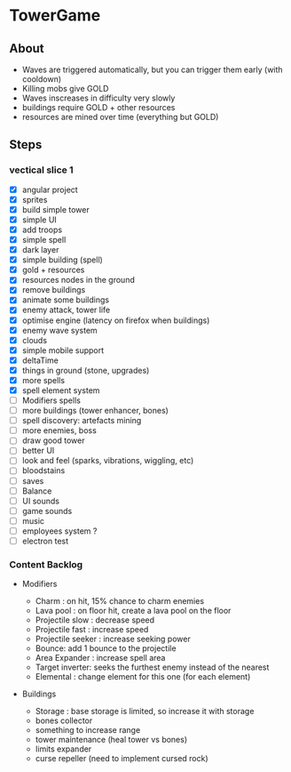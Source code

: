 # TowerGame
## About

- Waves are triggered automatically, but you can trigger them early (with cooldown)
- Killing mobs give GOLD
- Waves inscreases in difficulty very slowly
- buildings require GOLD + other resources
- resources are mined over time (everything but GOLD)


## Steps

### vectical slice 1

- [x] angular project
- [x] sprites
- [x] build simple tower
- [x] simple UI
- [x] add troops
- [x] simple spell
- [x] dark layer
- [x] simple building (spell)
- [x] gold + resources
- [x] resources nodes in the ground
- [x] remove buildings
- [x] animate some buildings
- [x] enemy attack, tower life
- [x] optimise engine (latency on firefox when buildings)
- [x] enemy wave system
- [x] clouds
- [x] simple mobile support
- [x] deltaTime
- [x] things in ground (stone, upgrades)
- [x] more spells
- [x] spell element system
- [ ] Modifiers spells
- [ ] more buildings (tower enhancer, bones)
- [ ] spell discovery: artefacts mining
- [ ] more enemies, boss
- [ ] draw good tower
- [ ] better UI
- [ ] look and feel (sparks, vibrations, wiggling, etc)
- [ ] bloodstains
- [ ] saves
- [ ] Balance
- [ ] UI sounds
- [ ] game sounds
- [ ] music
- [ ] employees system ?
- [ ] electron test

### Content Backlog


- Modifiers
    - Charm : on hit, 15% chance to charm enemies
    - Lava pool : on floor hit, create a lava pool on the floor
    - Projectile slow : decrease speed
    - Projectile fast : increase speed
    - Projectile seeker : increase seeking power
    - Bounce: add 1 bounce to the projectile
    - Area Expander : increase spell area
    - Target inverter: seeks the furthest enemy instead of the nearest
    - Elemental : change element for this one (for each element)

    
- Buildings
    - Storage : base storage is limited, so increase it with storage
    - bones collector
    - something to increase range
    - tower maintenance (heal tower vs bones)
    - limits expander
    - curse repeller (need to implement cursed rock)